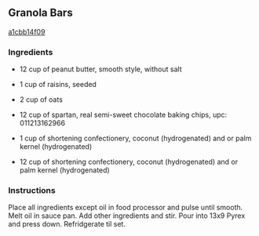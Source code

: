 ## Granola Bars

[a1cbb14f09](http://www.food.com/recipe/granola-bars-425160)

### Ingredients

 - 12 cup of peanut butter, smooth style, without salt

 - 1 cup of raisins, seeded

 - 2 cup of oats

 - 12 cup of spartan, real semi-sweet chocolate baking chips, upc: 011213162966

 - 1 cup of shortening confectionery, coconut (hydrogenated) and or palm kernel (hydrogenated)

 - 12 cup of shortening confectionery, coconut (hydrogenated) and or palm kernel (hydrogenated)

### Instructions

Place all ingredients except oil in food processor and pulse until smooth. Melt oil in sauce pan. Add other ingredients and stir. Pour into 13x9 Pyrex and press down. Refridgerate til set.